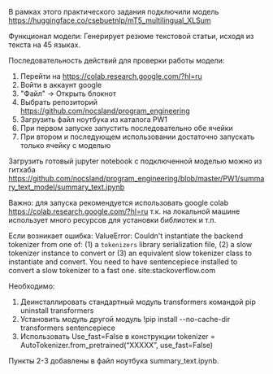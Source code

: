 В рамках этого практического задания подключили модель https://huggingface.co/csebuetnlp/mT5_multilingual_XLSum

Функционал модели:
Генерирует резюме текстовой статьи, исходя из текста на 45 языках.

Последовательность действий для проверки работы модели:

1. Перейти на https://colab.research.google.com/?hl=ru
2. Войти в аккаунт google
3. "Файл" -> Открыть блокнот
4. Выбрать репозиторий https://github.com/nocsland/program_engineering
5. Загрузить файл ноутбука из каталога PW1
6. При первом запуске запустить последовательно обе ячейки
7. При втором и последующем использовании достаточно запускать только ячейку с моделью

Загрузить готовый jupyter notebook с подключенной моделью можно из
гитхаба https://github.com/nocsland/program_engineering/blob/master/PW1/summary_text_model/summary_text.ipynb

Важно:
для запуска рекомендуется использовать google colab https://colab.research.google.com/?hl=ru  т.к. на локальной машине
использует много ресурсов для установки библиотек и т.п.

Если возникает ошибка:
ValueError: Couldn't instantiate the backend tokenizer from one of:
(1) a `tokenizers` library serialization file,
(2) a slow tokenizer instance to convert or
(3) an equivalent slow tokenizer class to instantiate and convert.
You need to have sentencepiece installed to convert a slow tokenizer to a fast one. site:stackoverflow.com

Необходимо:

1. Деинсталлировать стандартный модуль transformers командой pip uninstall transformers
2. Установить модуль другой модуль !pip install --no-cache-dir transformers sentencepiece
3. Использовать Use_fast=False в конструкции tokenizer = AutoTokenizer.from_pretrained(“XXXXX”, use_fast=False)

Пункты 2-3 добавлены в файл ноутбука summary_text.ipynb.